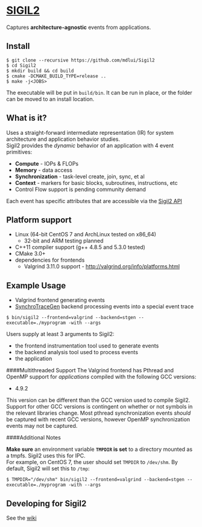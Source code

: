 # [SIGIL2](https://github.com/mdlui/Sigil2/wiki)

Captures **architecture-agnostic** events from applications.

## Install
```
$ git clone --recursive https://github.com/mdlui/Sigil2 
$ cd Sigil2
$ mkdir build && cd build
$ cmake -DCMAKE_BUILD_TYPE=release ..
$ make -j<JOBS>
```
The executable will be put in `build/bin`. It can be run in place, or the folder can be moved to an install location.  

## What is it?

Uses a straight-forward intermediate representation (IR) for system architecture and application behavior studies.  
Sigil2 provides the *dynamic* behavior of an application with 4 event primitives:
* **Compute** - IOPs & FLOPs
* **Memory** - data access
* **Synchronization** - task-level create, join, sync, et al
* **Context** - markers for basic blocks, subroutines, instructions, etc
* Control Flow support is pending community demand

Each event has specific attributes that are accessible via the [Sigil2 API](https://github.com/mdlui/Sigil2/wiki/Event-API)

## Platform support
* Linux (64-bit CentOS 7 and ArchLinux tested on x86\_64)
  * 32-bit and ARM testing planned
* C++11 compiler support (g++ 4.8.5 and 5.3.0 tested)
* CMake 3.0+
* dependencies for frontends
  * Valgrind 3.11.0 support - http://valgrind.org/info/platforms.html

## Example Usage
* Valgrind frontend generating events
* [SynchroTraceGen](http://ece.drexel.edu/faculty/taskin/wiki/vlsilab/index.php/SynchroTrace) backend processing events into a special event trace  

`$ bin/sigil2 --frontend=valgrind --backend=stgen --executable=./myprogram -with --args`

Users supply at least 3 arguments to Sigil2:
* the frontend instrumentation tool used to generate events
* the backend analysis tool used to process events
* the application

####Multithreaded Support
The Valgrind frontend has Pthread and OpenMP support for *applications* compiled with the following GCC versions:
* 4.9.2

This version can be different than the GCC version used to compile Sigil2.  Support for other GCC versions is contingent on whether or not symbols in the relevant libraries change.  Most pthread synchronization events *should* be captured with recent GCC versions, however OpenMP synchronization events may not be captured. 

####Additional Notes

**Make sure** an environment variable **`TMPDIR` is set** to a directory mounted as a tmpfs.  Sigil2 uses this for IPC.  
For example, on CentOS 7, the user should set `TMPDIR` to `/dev/shm`. By default, Sigil2 will set this to `/tmp`:

`$ TMPDIR="/dev/shm" bin/sigil2 --frontend=valgrind --backend=stgen --executable=./myprogram -with --args`

## Developing for Sigil2
See the [wiki](https://github.com/mdlui/Sigil2/wiki)
